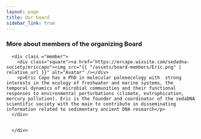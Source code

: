 ```yaml
---
layout: page
title: Our board
sidebar_link: true
---
```


<div class="section">
    <h3 class="section-title underline">More about members of the organizing Board</h3>
    <div class="avatar">

      <div class ="member">
        <div class="square"><a href="https://ercapo.wixsite.com/sedadna-society/ericcapo"><img src="{{ "/assets/board-members/Eric.png" | relative_url }}" alt="Avatar" /></div>
        <p>Eric Capo has a PhD in molecular paleoecology with  strong interests in the ecology of freshwater and marine systems, the temporal dynamics of microbial communities and their functional responses to environmental perturbations (climate, eutrophication, mercury pollution). Eric is the founder and coordinator of the sedaDNA scientific society with the main to contribute in disseminating information related to sedimentary ancient DNA research</p>
      </div>
          
         
      </div>
